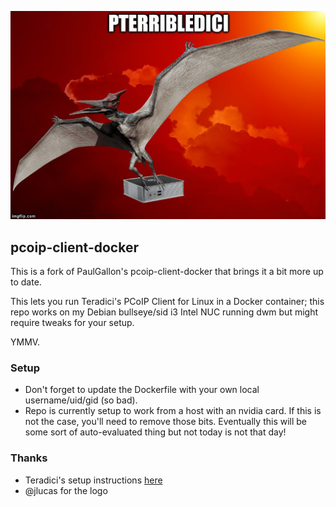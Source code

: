 ![pterribledici](/static/pterribledici.png)

## pcoip-client-docker
This is a fork of PaulGallon's pcoip-client-docker that brings it a bit more up to date.

This lets you run Teradici's PCoIP Client for Linux in a Docker container; this repo works on my Debian bullseye/sid i3 Intel NUC running dwm but might require tweaks for your setup.

YMMV.

### Setup
* Don't forget to update the Dockerfile with your own local username/uid/gid (so bad).
* Repo is currently setup to work from a host with an nvidia card.  If this is not the case, you'll need to remove those bits.  Eventually this will be some sort of auto-evaluated thing but not today is not that day!

### Thanks
* Teradici's setup instructions [here](https://www.teradici.com/web-help/pcoip_client/linux/20.07/reference/docker_containers/)
* @jlucas for the logo
